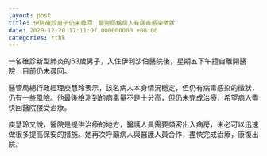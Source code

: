 ```yaml
---
layout: post
title: 伊院確診男子仍未尋回　醫管局稱病人有病毒感染徵狀
date: 2020-12-20 17:11:07.000000000 +08:00
categories: rthk
---
```


一名確診新型肺炎的63歲男子，入住伊利沙伯醫院後，星期五下午擅自離開醫院，目前仍未尋回。

醫管局總行政經理庾慧玲表示，該名病人本身情況穩定，但仍有病毒感染的徵狀，仍有一些風險。他最後檢測到的病毒量不是十分高，但仍未完成治療，希望病人盡快回醫院接受治療。

庾慧玲又說，醫院是提供治療的地方，醫護人員需要頻密出入病房，未必可以迅速做很多提高保安的措施。她再次呼籲病人與醫護人員合作，盡快完成治療，康復出院。
